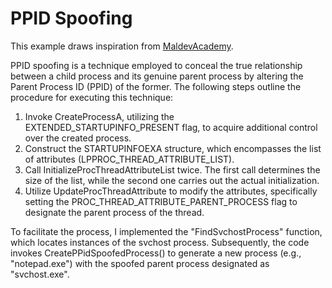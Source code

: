 # PPID Spoofing

This example draws inspiration from [MaldevAcademy](https://maldevacademy.com/).

PPID spoofing is a technique employed to conceal the true relationship between a child process and its genuine parent process by altering the Parent Process ID (PPID) of the former. The following steps outline the procedure for executing this technique:

1. Invoke CreateProcessA, utilizing the EXTENDED_STARTUPINFO_PRESENT flag, to acquire additional control over the created process.
2. Construct the STARTUPINFOEXA structure, which encompasses the list of attributes (LPPROC_THREAD_ATTRIBUTE_LIST).
3. Call InitializeProcThreadAttributeList twice. The first call determines the size of the list, while the second one carries out the actual initialization.
4. Utilize UpdateProcThreadAttribute to modify the attributes, specifically setting the PROC_THREAD_ATTRIBUTE_PARENT_PROCESS flag to designate the parent process of the thread.

To facilitate the process, I implemented the "FindSvchostProcess" function, which locates instances of the svchost process. Subsequently, the code invokes CreatePPidSpoofedProcess() to generate a new process (e.g., "notepad.exe") with the spoofed parent process designated as "svchost.exe".

